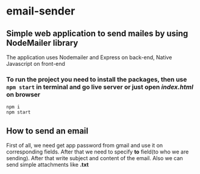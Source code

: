 # email-sender

## Simple web application to send mailes by using **NodeMailer** library
The application uses Nodemailer and Express on back-end, Native Javascript on front-end

### To run the project you need to install the packages, then use `npm start` in terminal and go live server or just open *index.html* on browser
```
npm i
npm start
```

## How to send an email
First of all, we need get app password from gmail and use it on corresponding fields. After that we need to specify **to** field(to who we are sending). After that write subject and content of the email. Also we can send simple attachments like **.txt**
